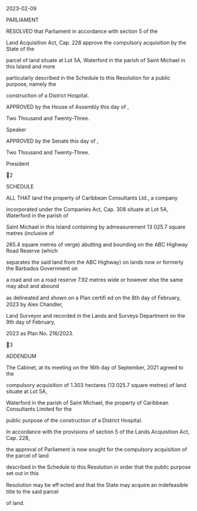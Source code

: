2023-02-09

PARLIAMENT

RESOLVED  that  Parliament  in  accordance  with  section  5  of  the

Land  Acquisition  Act,  Cap.  228  approve  the  compulsory  acquisition  by  the  State  of  the

parcel of land situate at Lot 5A, Waterford in the parish of Saint Michael in this Island and more

particularly  described  in  the  Schedule  to  this  Resolution  for  a  public  purpose,  namely  the

construction of a District Hospital.

APPROVED by the House of Assembly this          day of                                     ,

Two Thousand and Twenty-Three.

Speaker

APPROVED  by  the  Senate  this                            day  of                                                    ,

Two Thousand and Twenty-Three.

President

2

SCHEDULE

ALL  THAT  land  the  property  of  Caribbean  Consultants  Ltd.,  a  company

incorporated under the Companies Act, Cap. 308 situate at Lot 5A, Waterford in the parish of

Saint Michael in this Island containing by admeasurement 13 025.7 square metres (inclusive of

265.4 square metres of verge) abutting and bounding on the ABC Highway Road Reserve (which

separates the said land from the ABC Highway) on lands now or formerly the Barbados Government on

a road and on a road reserve 7.92 metres wide or however else the same may abut and abound

as delineated and shown on a Plan certiﬁ ed on the 8th day of February, 2023 by Alex Chandler,

Land Surveyor and recorded in the Lands and Surveys Department on the 9th day of February,

2023 as Plan No. 216/2023.

3

ADDENDUM

The  Cabinet,  at  its  meeting  on  the  16th day  of  September,  2021  agreed  to  the

compulsory acquisition of 1.303 hectares (13 025.7 square metres) of land situate at Lot 5A,

Waterford in the parish of Saint Michael, the property of Caribbean Consultants Limited for the

public purpose of the construction of a District Hospital.

In accordance with the provisions of section 5 of the Lands Acquisition Act, Cap. 228,

the approval of Parliament is now sought for the compulsory acquisition of the parcel of land

described  in  the  Schedule  to  this  Resolution  in  order  that  the  public  purpose  set  out  in  this

Resolution may be eﬀ ected and that the State may acquire an indefeasible title to the said parcel

of land.

